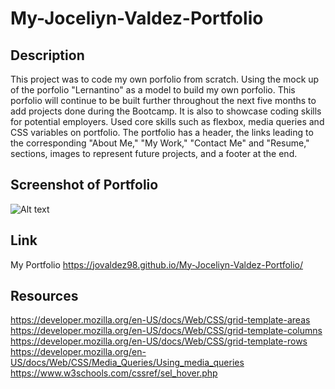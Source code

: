 # My-Joceliyn-Valdez-Portfolio

## Description

This project was to code my own porfolio from scratch. Using the mock up of the porfolio "Lernantino" as a model to build my own porfolio. This porfolio will continue to be built further throughout the next five months to add projects done during the Bootcamp. It is also to showcase coding skills for potential employers. Used core skills such as flexbox, media queries and CSS variables on portfolio. The portfolio has a header, the links leading to the corresponding "About Me," "My Work," "Contact Me" and "Resume," sections, images to represent future projects, and a footer at the end.


## Screenshot of Portfolio
![Alt text](./Assets/images/updated-project2.png)

## Link
My Portfolio
https://jovaldez98.github.io/My-Joceliyn-Valdez-Portfolio/

## Resources
https://developer.mozilla.org/en-US/docs/Web/CSS/grid-template-areas
https://developer.mozilla.org/en-US/docs/Web/CSS/grid-template-columns
https://developer.mozilla.org/en-US/docs/Web/CSS/grid-template-rows
https://developer.mozilla.org/en-US/docs/Web/CSS/Media_Queries/Using_media_queries
https://www.w3schools.com/cssref/sel_hover.php